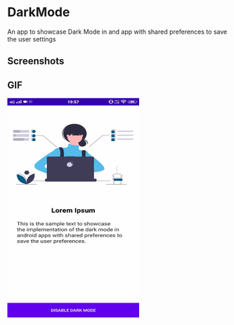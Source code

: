 # DarkMode
An app to showcase Dark Mode in and app with shared preferences to save the user settings

## Screenshots


## GIF

<img src="https://github.com/sanchi0204/DarkMode/blob/master/Screenshots%20and%20Gifs/ezgif.com-video-to-gif.gif" width="300" height="500" />
